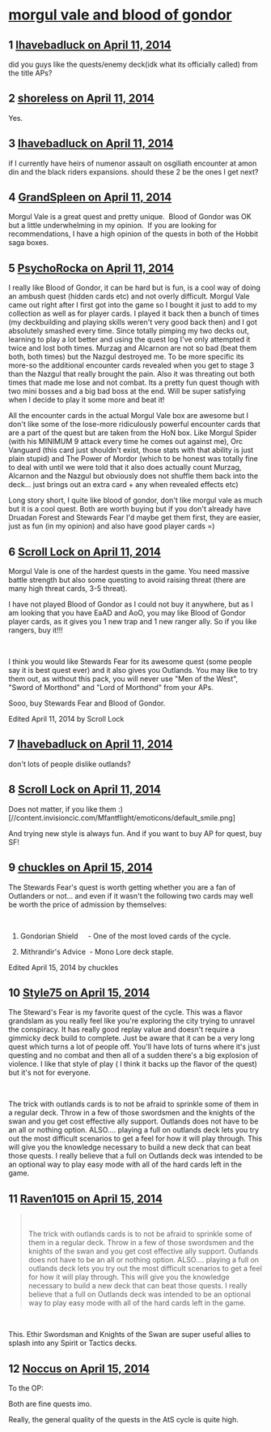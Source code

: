 # [morgul vale and blood of gondor](https://community.fantasyflightgames.com/topic/103626-morgul-vale-and-blood-of-gondor/)

## 1 [Ihavebadluck on April 11, 2014](https://community.fantasyflightgames.com/topic/103626-morgul-vale-and-blood-of-gondor/?do=findComment&comment=1045433)

did you guys like the quests/enemy deck(idk what its officially called) from the title APs?

## 2 [shoreless on April 11, 2014](https://community.fantasyflightgames.com/topic/103626-morgul-vale-and-blood-of-gondor/?do=findComment&comment=1045447)

Yes.

## 3 [Ihavebadluck on April 11, 2014](https://community.fantasyflightgames.com/topic/103626-morgul-vale-and-blood-of-gondor/?do=findComment&comment=1045456)

if I currently have heirs of numenor assault on osgiliath encounter at amon din and the black riders expansions. should these 2 be the ones I get next?

## 4 [GrandSpleen on April 11, 2014](https://community.fantasyflightgames.com/topic/103626-morgul-vale-and-blood-of-gondor/?do=findComment&comment=1045494)

Morgul Vale is a great quest and pretty unique.  Blood of Gondor was OK but a little underwhelming in my opinion.  If you are looking for recommendations, I have a high opinion of the quests in both of the Hobbit saga boxes.

## 5 [PsychoRocka on April 11, 2014](https://community.fantasyflightgames.com/topic/103626-morgul-vale-and-blood-of-gondor/?do=findComment&comment=1045718)

I really like Blood of Gondor, it can be hard but is fun, is a cool way of doing an ambush quest (hidden cards etc) and not overly difficult. Morgul Vale came out right after I first got into the game so I bought it just to add to my collection as well as for player cards. I played it back then a bunch of times (my deckbuilding and playing skills weren't very good back then) and I got absolutely smashed every time.
Since totally pimping my two decks out, learning to play a lot better and using the quest log I've only attempted it twice and lost both times. Murzag and Alcarnon are not so bad (beat them both, both times) but the Nazgul destroyed me. To be more specific its more-so the additional encounter cards revealed when you get to stage 3 than the Nazgul that really brought the pain. Also it was threating out both times that made me lose and not combat.
Its a pretty fun quest though with two mini bosses and a big bad boss at the end. Will be super satisfying when I decide to play it some more and beat it!

All the encounter cards in the actual Morgul Vale box are awesome but I don't like some of the lose-more ridiculously powerful encounter cards that are a part of the quest but are taken from the HoN box. Like Morgul Spider (with his MINIMUM 9 attack every time he comes out against me), Orc Vanguard (this card just shouldn't exist, those stats with that ability is just plain stupid) and The Power of Mordor (which to be honest was totally fine to deal with until we were told that it also does actually count Murzag, Alcarnon and the Nazgul but obviously does not shuffle them back into the deck... just brings out an extra card + any when revealed effects etc)

Long story short, I quite like blood of gondor, don't like morgul vale as much but it is a cool quest. Both are worth buying but if you don't already have Druadan Forest and Stewards Fear I'd maybe get them first, they are easier, just as fun (in my opinion) and also have good player cards =)

## 6 [Scroll Lock on April 11, 2014](https://community.fantasyflightgames.com/topic/103626-morgul-vale-and-blood-of-gondor/?do=findComment&comment=1045858)

Morgul Vale is one of the hardest quests in the game. You need massive battle strength but also some questing to avoid raising threat (there are many high threat cards, 3-5 threat). 

I have not played Blood of Gondor as I could not buy it anywhere, but as I am looking that you have EaAD and AoO, you may like Blood of Gondor player cards, as it gives you 1 new trap and 1 new ranger ally. So if you like rangers, buy it!!!

 

I think you would like Stewards Fear for its awesome quest (some people say it is best quest ever) and it also gives you Outlands. You may like to try them out, as without this pack, you will never use "Men of the West", "Sword of Morthond" and "Lord of Morthond" from your APs.


Sooo, buy Stewards Fear and Blood of Gondor.

Edited April 11, 2014 by Scroll Lock

## 7 [Ihavebadluck on April 11, 2014](https://community.fantasyflightgames.com/topic/103626-morgul-vale-and-blood-of-gondor/?do=findComment&comment=1046433)

don't lots of people dislike outlands?

## 8 [Scroll Lock on April 11, 2014](https://community.fantasyflightgames.com/topic/103626-morgul-vale-and-blood-of-gondor/?do=findComment&comment=1046444)

Does not matter, if you like them :) [//content.invisioncic.com/Mfantflight/emoticons/default_smile.png]

And trying new style is always fun. And if you want to buy AP for quest, buy SF!

## 9 [chuckles on April 15, 2014](https://community.fantasyflightgames.com/topic/103626-morgul-vale-and-blood-of-gondor/?do=findComment&comment=1049695)

The Stewards Fear's quest is worth getting whether you are a fan of Outlanders or not... and even if it wasn't the following two cards may well be worth the price of admission by themselves:

 

1) Gondorian Shield     - One of the most loved cards of the cycle.

2) Mithrandir's Advice  - Mono Lore deck staple.

Edited April 15, 2014 by chuckles

## 10 [Style75 on April 15, 2014](https://community.fantasyflightgames.com/topic/103626-morgul-vale-and-blood-of-gondor/?do=findComment&comment=1050229)

The Steward's Fear is my favorite quest of the cycle. This was a flavor grandslam as you really feel like you're exploring the city trying to unravel the conspiracy. It has really good replay value and doesn't require a gimmicky deck build to complete. Just be aware that it can be a very long quest which turns a lot of people off. You'll have lots of turns where it's just questing and no combat and then all of a sudden there's a big explosion of violence. I like that style of play ( I think it backs up the flavor of the quest) but it's not for everyone.

 

The trick with outlands cards is to not be afraid to sprinkle some of them in a regular deck. Throw in a few of those swordsmen and the knights of the swan and you get cost effective ally support. Outlands does not have to be an all or nothing option. ALSO.... playing a full on outlands deck lets you try out the most difficult scenarios to get a feel for how it will play through. This will give you the knowledge necessary to build a new deck that can beat those quests. I really believe that a full on Outlands deck was intended to be an optional way to play easy mode with all of the hard cards left in the game.

## 11 [Raven1015 on April 15, 2014](https://community.fantasyflightgames.com/topic/103626-morgul-vale-and-blood-of-gondor/?do=findComment&comment=1050396)

>  
> 
> The trick with outlands cards is to not be afraid to sprinkle some of them in a regular deck. Throw in a few of those swordsmen and the knights of the swan and you get cost effective ally support. Outlands does not have to be an all or nothing option. ALSO.... playing a full on outlands deck lets you try out the most difficult scenarios to get a feel for how it will play through. This will give you the knowledge necessary to build a new deck that can beat those quests. I really believe that a full on Outlands deck was intended to be an optional way to play easy mode with all of the hard cards left in the game.

 

This. Ethir Swordsman and Knights of the Swan are super useful allies to splash into any Spirit or Tactics decks. 

## 12 [Noccus on April 15, 2014](https://community.fantasyflightgames.com/topic/103626-morgul-vale-and-blood-of-gondor/?do=findComment&comment=1050440)

To the OP:

Both are fine quests imo.

Really, the general quality of the quests in the AtS cycle is quite high.

